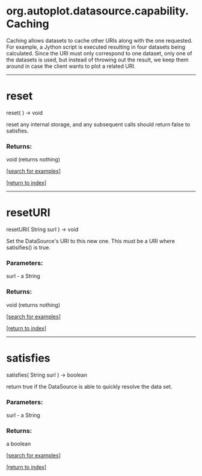 # org.autoplot.datasource.capability.Caching

Caching allows datasets to cache other URIs along with the one requested.
 For example, a Jython script is executed resulting in four datasets being
 calculated.  Since the URI must only correspond to one dataset, only one of
 the datasets is used, but instead of throwing out the result, we keep them
 around in case the client wants to plot a related URI.

***
<a name="reset"></a>
# reset
reset(  ) &rarr; void

reset any internal storage, and any subsequent calls should return false
 to satisfies.

### Returns:
void (returns nothing)


<a href="https://github.com/autoplot/dev/search?q=reset&unscoped_q=reset">[search for examples]</a>

<a href="https://github.com/autoplot/documentation/blob/master/javadoc/index-all.md">[return to index]</a>

***
<a name="resetURI"></a>
# resetURI
resetURI( String surl ) &rarr; void

Set the DataSource's URI to this new one.  This must be a URI where
 satisifies() is true.

### Parameters:
surl - a String

### Returns:
void (returns nothing)


<a href="https://github.com/autoplot/dev/search?q=resetURI&unscoped_q=resetURI">[search for examples]</a>

<a href="https://github.com/autoplot/documentation/blob/master/javadoc/index-all.md">[return to index]</a>

***
<a name="satisfies"></a>
# satisfies
satisfies( String surl ) &rarr; boolean

return true if the DataSource is able to quickly resolve the data set.

### Parameters:
surl - a String

### Returns:
a boolean


<a href="https://github.com/autoplot/dev/search?q=satisfies&unscoped_q=satisfies">[search for examples]</a>

<a href="https://github.com/autoplot/documentation/blob/master/javadoc/index-all.md">[return to index]</a>

